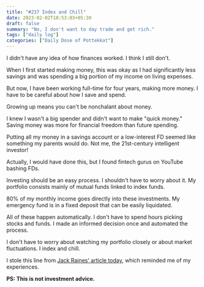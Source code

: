 ```yaml
---
title: "#237 Index and Chill"
date: 2023-02-02T18:53:03+05:30
draft: false
summary: "No, I don't want to day trade and get rich."
tags: ["daily log"]
categories: ["Daily Dose of Pottekkat"]
---
```


I didn't have any idea of how finances worked. I think I still don't.

When I first started making money, this was okay as I had significantly less savings and was spending a big portion of my income on living expenses.

But now, I have been working full-time for four years, making more money. I have to be careful about how I save and spend.

Growing up means you can't be nonchalant about money.

I knew I wasn't a big spender and didn't want to make "quick money." Saving money was more for financial freedom than future spending.

Putting all my money in a savings account or a low-interest FD seemed like something my parents would do. Not me, the 21st-century intelligent investor!

Actually, I would have done this, but I found fintech gurus on YouTube bashing FDs.

Investing should be an easy process. I shouldn't have to worry about it. My portfolio consists mainly of mutual funds linked to index funds.

80% of my monthly income goes directly into these investments. My emergency fund is in a fixed deposit that can be easily liquidated.

All of these happen automatically. I don't have to spend hours picking stocks and funds. I made an informed decision once and automated the process.

I don't have to worry about watching my portfolio closely or about market fluctuations. I index and chill.

I stole this line from [Jack Raines' article today](https://www.youngmoney.co/p/diversification-dies), which reminded me of my experiences.

**PS: This is not investment advice.**
